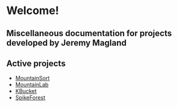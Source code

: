 # Welcome!

## Miscellaneous documentation for projects developed by Jeremy Magland

## Active projects

* [MountainSort](mountainsort.md)
* [MountainLab](mountainlab.md)
* [KBucket](kbucket.md)
* [SpikeForest](spikeforest.md)

